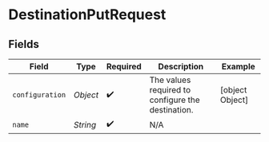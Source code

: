 # DestinationPutRequest


## Fields

| Field                                             | Type                                              | Required                                          | Description                                       | Example                                           |
| ------------------------------------------------- | ------------------------------------------------- | ------------------------------------------------- | ------------------------------------------------- | ------------------------------------------------- |
| `configuration`                                   | *Object*                                          | :heavy_check_mark:                                | The values required to configure the destination. | [object Object]                                   |
| `name`                                            | *String*                                          | :heavy_check_mark:                                | N/A                                               |                                                   |